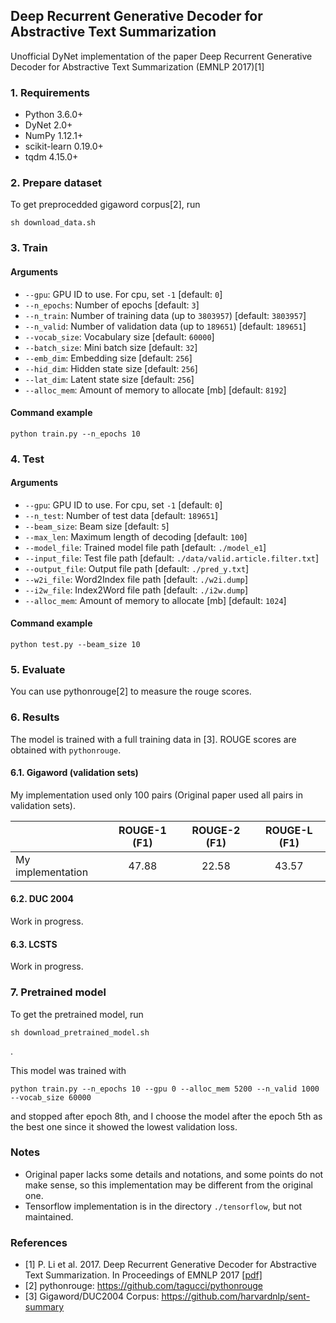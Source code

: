 ## Deep Recurrent Generative Decoder for Abstractive Text Summarization

Unofficial DyNet implementation of the paper Deep Recurrent Generative Decoder for Abstractive Text Summarization (EMNLP 2017)[1]

### 1. Requirements
- Python 3.6.0+
- DyNet 2.0+
- NumPy 1.12.1+
- scikit-learn 0.19.0+
- tqdm 4.15.0+

### 2. Prepare dataset
To get preprocedded gigaword corpus[2], run
```
sh download_data.sh
```

### 3. Train
#### Arguments
- `--gpu`: GPU ID to use. For cpu, set `-1` [default: `0`]
- `--n_epochs`: Number of epochs [default: `3`]
- `--n_train`: Number of training data (up to `3803957`) [default: `3803957`]
- `--n_valid`: Number of validation data (up to `189651`) [default: `189651`]
- `--vocab_size`: Vocabulary size [default: `60000`]
- `--batch_size`: Mini batch size [default: `32`]
- `--emb_dim`: Embedding size [default: `256`]
- `--hid_dim`: Hidden state size [default: `256`]
- `--lat_dim`: Latent state size [default: `256`]
- `--alloc_mem`: Amount of memory to allocate [mb] [default: `8192`]

#### Command example
```
python train.py --n_epochs 10
```

### 4. Test
#### Arguments
- `--gpu`: GPU ID to use. For cpu, set `-1` [default: `0`]
- `--n_test`: Number of test data [default: `189651`]
- `--beam_size`: Beam size [default: `5`]
- `--max_len`: Maximum length of decoding [default: `100`]
- `--model_file`: Trained model file path [default: `./model_e1`]
- `--input_file`: Test file path [default: `./data/valid.article.filter.txt`]
- `--output_file`: Output file path [default: `./pred_y.txt`]
- `--w2i_file`: Word2Index file path [default: `./w2i.dump`]
- `--i2w_file`: Index2Word file path [default: `./i2w.dump`]
- `--alloc_mem`: Amount of memory to allocate [mb] [default: `1024`]

#### Command example
```
python test.py --beam_size 10
```

### 5. Evaluate
You can use pythonrouge[2] to measure the rouge scores.

### 6. Results
The model is trained with a full training data in [3].
ROUGE scores are obtained with `pythonrouge`.
#### 6.1. Gigaword (validation sets)
My implementation used only 100 pairs (Original paper used all pairs in validation sets).

|                 |ROUGE-1 (F1)|ROUGE-2 (F1)|ROUGE-L (F1)|
|-----------------|:-----:|:-----:|:-----:|
|My implementation| 47.88| 22.58| 43.57|

#### 6.2. DUC 2004
Work in progress.

#### 6.3. LCSTS
Work in progress.

### 7. Pretrained model
To get the pretrained model, run
```
sh download_pretrained_model.sh
```
.

This model was trained with
```
python train.py --n_epochs 10 --gpu 0 --alloc_mem 5200 --n_valid 1000 --vocab_size 60000
```
and stopped after epoch 8th, and I choose the model after the epoch 5th as the best one since it showed the lowest validation loss.

### Notes
<!-- - ROUGE scores are very high compared to the original report, but I don't know why. Please tell me if you know why! -->
- Original paper lacks some details and notations, and some points do not make sense, so this implementation may be different from the original one.
- Tensorflow implementation is in the directory `./tensorflow`, but not maintained.

### References
- [1] P. Li et al. 2017. Deep Recurrent Generative Decoder for Abstractive Text Summarization. In Proceedings of EMNLP 2017 \[[pdf\]](https://arxiv.org/abs/1708.00625)
- [2] pythonrouge: https://github.com/tagucci/pythonrouge
- [3] Gigaword/DUC2004 Corpus: https://github.com/harvardnlp/sent-summary
